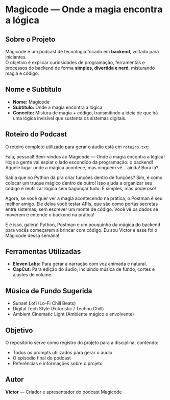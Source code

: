 # Magicode — Onde a magia encontra a lógica

## Sobre o Projeto
Magicode é um podcast de tecnologia focado em **backend**, voltado para iniciantes.  
O objetivo é explicar curiosidades de programação, ferramentas e processos do backend de forma **simples, divertida e nerd**, misturando magia e código.

## Nome e Subtítulo
- **Nome:** Magicode  
- **Subtítulo:** Onde a magia encontra a lógica  
- **Conceito:** Mistura de magia + código, transmitindo a ideia de que há uma lógica invisível que sustenta os sistemas digitais.

## Roteiro do Podcast
O roteiro completo utilizado para gerar o áudio está em `roteiro.txt`:

Fala, pessoal! Bem-vindos ao Magicode — Onde a magia encontra a lógica! Hoje a gente vai espiar o lado escondido da programação: o backend! Aquele lugar onde a mágica acontece, mas ninguém vê… ainda! Bora lá?

Sabia que no Python dá pra criar funções dentro de funções? Sim, é como colocar um truque mágico dentro de outro! Isso ajuda a organizar seu código e reutilizar lógica sem bagunçar tudo. É simples, mas poderoso!

Agora, se você quer ver a magia acontecendo na prática, o Postman é seu melhor amigo. Ele deixa você testar APIs, que são como portas secretas entre sistemas, sem escrever um monte de código. Você vê os dados se moverem e entende o backend na prática!

E é isso, galera! Python, Postman e um pouquinho da mágica do backend para vocês começarem a brincar com código. Eu sou Victor e esse foi o Magicode dessa semana!


## Ferramentas Utilizadas
- **Eleven Labs:** Para gerar a narração com voz animada e natural.  
- **CapCut:** Para edição do áudio, incluindo música de fundo, cortes e ajustes de volume.  

## Música de Fundo Sugerida
- Sunset Lofi (Lo-Fi Chill Beats)  
- Digital Tech Style (Futuristic / Techno Chill)  
- Ambient Cinematic Light (Ambiente mágico e envolvente)  

## Objetivo
O repositório serve como registro do projeto para a disciplina, contendo:
- Todos os prompts utilizados para gerar o áudio  
- O episódio final do podcast  
- Referências e informações sobre o projeto  

## Autor
**Victor** — Criador e apresentador do podcast Magicode
